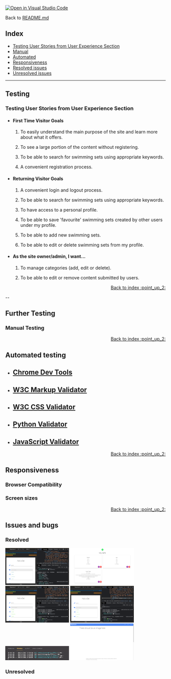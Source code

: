 [![Open in Visual Studio Code](https://open.vscode.dev/badges/open-in-vscode.svg)](https://open.vscode.dev/organization/repository)

Back to [README.md](README.md)

## Index

- <a href="#user-stories">Testing User Stories from User Experience Section</a>
- <a href="#testing-manual">Manual</a>
- <a href="#testing-auto">Automated</a>
- <a href="#testing-responsive">Responsiveness</a>
- <a href="#testing-resolved">Resolved issues</a>
- <a href="#testing-unresolved">Unresolved issues</a>

---

## Testing

<span id="user-stories"></span>

### Testing User Stories from User Experience Section

- #### First Time Visitor Goals

  1. To easily understand the main purpose of the site and learn more about what it offers.

     <!-- 1. Upon entering the site, users are automatically greeted with a clean and easily readable navigation bar to go to the page of their choice. Underneath there is a Hero Image with Text and a "Learn More" Call to action button.
     2. The main points are made immediately with the hero image
     3. The user has two options, click the call to action buttons or scroll down, both of which will lead to the same place, to learn more about the organisation. -->

  2. To see a large portion of the content without registering.

     <!-- 1. The site has been designed to be fluid and never to entrap the user. At the top of each page there is a clean navigation bar, each link describes what the page they will end up at clearly.
     2. At the bottom of the first 3 pages there is a redirection call to action to ensure the user always has somewhere to go and doesn't feel trapped as they get to the bottom of the page.
     3. On the Contact Us Page, after a form response is submitted, the page refreshes and the user is brought to the top of the page where the navigation bar is. -->

  3. To be able to search for swimming sets using appropriate keywords.

     <!-- 1. Once the new visitor has read the About Us and What We Do text, they will notice the Why We are Loved So Much section.
     2. The user can also scroll to the bottom of any page on the site to locate social media links in the footer.
     3. At the bottom of the Contact Us page, the user is told underneath the form, that alternatively they can contact the organisation on social media which highlights the links to them. -->

  4. A convenient registration process.

- #### Returning Visitor Goals

  1.  A convenient login and logout process.

  2.  To be able to search for swimming sets using appropriate keywords.

  3.  To have access to a personal profile.

  4.  To be able to save 'favourite' swimming sets created by other users under my profile.

  5.  To be able to add new swimming sets.

  6.  To be able to edit or delete swimming sets from my profile.

- #### As the site owner/admin, I want...

  1. To manage categories (add, edit or delete).

  2. To be able to edit or remove content submitted by users.

<div align="right"><a style="text-align:right" href="#top">Back to index	:point_up_2:</a></div>

--
<span id="testing-manual"></span>

## Further Testing

### Manual Testing

<div align="right"><a style="text-align:right" href="#top">Back to index	:point_up_2:</a></div>

<span id="testing-auto"></span>

## Automated testing

- ## [Chrome Dev Tools](https://developer.chrome.com/docs/devtools/)

- ## [W3C Markup Validator](https://jigsaw.w3.org/css-validator/#validate_by_input)

- ## [W3C CSS Validator](https://jigsaw.w3.org/css-validator/#validate_by_input)

- ## [Python Validator](http://pep8online.com/)

- ## [JavaScript Validator](https://jshint.com/)

<div align="right"><a style="text-align:right" href="#top">Back to index	:point_up_2:</a></div>

## <span id="testing-responsive"></span>

## Responsiveness

### Browser Compatibility

<!-- Tested on:

- Chrome
- Edge
- Firefox
- Safari (iOS) -->

### Screen sizes

<!-- Tested with Chrome DevTools using profiles for:

- Moto G4
- Galaxy S5
- Pixel 2
- Pixel 2 XL
- iPhone 5 SE
- iPhone 6/7/8
- iPhone 6/7/8 Plus
- iPhone X
- iPad
- iPad Pro -->

<!-- ... and also using the responsive profiles of:

- Mobile S (320px)
- Mobile M (375px)
- Mobile L (425px)
- Tablet (768px)
- Laptop (1024px)
- Laptop L (1440px)

Real world testing on:

- iPhone 6S
- iPhone SE
- iPhone 11 Pro
- Asus ZenBook
- Dell XPS 7590 -->

<div align="right"><a style="text-align:right" href="#top">Back to index	:point_up_2:</a></div>

<span id="testing-resolved"></span>

## Issues and bugs

### Resolved

<img src="static/images/test_images/test.png" width="200">
<img src="static/images/test_images/test1.png" width="200">
<img src="static/images/test_images/test2.png" width="200">
<img src="static/images/test_images/test3.png" width="200">
<img src="static/images/test_images/test4.png" width="200">
<img src="static/images/test_images/test5.png" width="200">


### Unresolved


